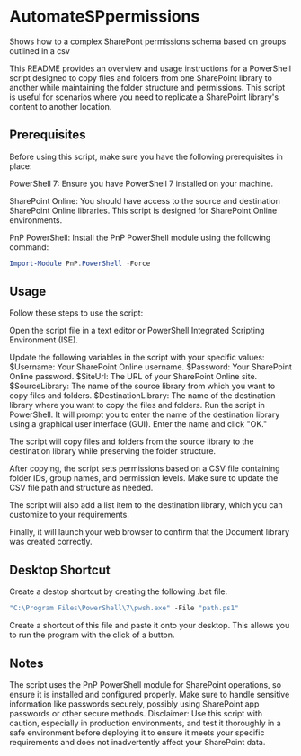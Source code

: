 # AutomateSPpermissions
Shows how to a complex SharePont permissions schema based on groups outlined in a csv

This README provides an overview and usage instructions for a PowerShell script designed to copy files and folders from one SharePoint library to another while maintaining the folder structure and permissions. This script is useful for scenarios where you need to replicate a SharePoint library's content to another location.

## Prerequisites
Before using this script, make sure you have the following prerequisites in place:

PowerShell 7: Ensure you have PowerShell 7 installed on your machine.

SharePoint Online: You should have access to the source and destination SharePoint Online libraries. This script is designed for SharePoint Online environments.

PnP PowerShell: Install the PnP PowerShell module using the following command:

```powershell
Import-Module PnP.PowerShell -Force
```
## Usage
Follow these steps to use the script:

Open the script file in a text editor or PowerShell Integrated Scripting Environment (ISE).

Update the following variables in the script with your specific values:
$Username: Your SharePoint Online username.
$Password: Your SharePoint Online password.
$SiteUrl: The URL of your SharePoint Online site.
$SourceLibrary: The name of the source library from which you want to copy files and folders.
$DestinationLibrary: The name of the destination library where you want to copy the files and folders.
Run the script in PowerShell. It will prompt you to enter the name of the destination library using a graphical user interface (GUI). Enter the name and click "OK."

The script will copy files and folders from the source library to the destination library while preserving the folder structure.

After copying, the script sets permissions based on a CSV file containing folder IDs, group names, and permission levels. Make sure to update the CSV file path and structure as needed.

The script will also add a list item to the destination library, which you can customize to your requirements.

Finally, it will launch your web browser to confirm that the Document library was created correctly.

## Desktop Shortcut
Create a destop shortcut by creating the following .bat file. 
```bat
"C:\Program Files\PowerShell\7\pwsh.exe" -File "path.ps1"
```
Create a shortcut of this file and paste it onto your desktop. This allows you to run the program with the click of a button.

## Notes
The script uses the PnP PowerShell module for SharePoint operations, so ensure it is installed and configured properly.
Make sure to handle sensitive information like passwords securely, possibly using SharePoint app passwords or other secure methods.
Disclaimer: Use this script with caution, especially in production environments, and test it thoroughly in a safe environment before deploying it to ensure it meets your specific requirements and does not inadvertently affect your SharePoint data.

